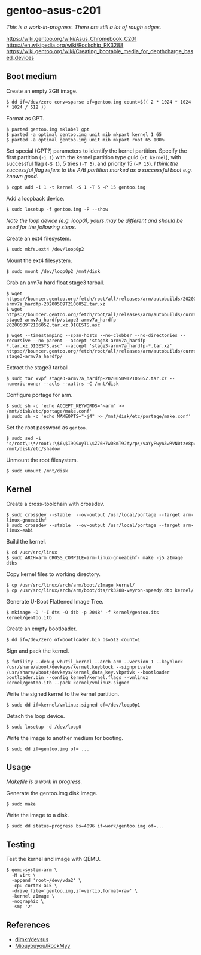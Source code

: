# gentoo-asus-c201

_This is a work-in-progress. There are still a lot of rough edges._

https://wiki.gentoo.org/wiki/Asus_Chromebook_C201
https://en.wikipedia.org/wiki/Rockchip_RK3288
https://wiki.gentoo.org/wiki/Creating_bootable_media_for_depthcharge_based_devices



## Boot medium


Create an empty 2GB image.

    $ dd if=/dev/zero conv=sparse of=gentoo.img count=$(( 2 * 1024 * 1024 * 1024 / 512 ))

Format as GPT.

    $ parted gentoo.img mklabel gpt
    $ parted -a optimal gentoo.img unit mib mkpart kernel 1 65
    $ parted -a optimal gentoo.img unit mib mkpart root 65 100%

Set special (GPT?) parameters to identify the kernel partition. Specify the
first partition (`-i 1`) with the kernel partition type guid (`-t kernel`), with
successful flag (`-S 1`), 5 tries (`-T 5`), and priority 15 (`-P 15`). _I think
the successful flag refers to the A/B partition marked as a successful boot e.g.
known good._

    $ cgpt add -i 1 -t kernel -S 1 -T 5 -P 15 gentoo.img

Add a loopback device.

    $ sudo losetup -f gentoo.img -P --show

_Note the loop device (e.g. loop0), yours may be different and should be used
for the following steps._

Create an ext4 filesystem.

    $ sudo mkfs.ext4 /dev/loop0p2

Mount the ext4 filesystem.

    $ sudo mount /dev/loop0p2 /mnt/disk

Grab an arm7a hard float stage3 tarball.

    $ wget https://bouncer.gentoo.org/fetch/root/all/releases/arm/autobuilds/20200509T210605Z/stage3-armv7a_hardfp-20200509T210605Z.tar.xz
    $ wget https://bouncer.gentoo.org/fetch/root/all/releases/arm/autobuilds/current-stage3-armv7a_hardfp/stage3-armv7a_hardfp-20200509T210605Z.tar.xz.DIGESTS.asc

    $ wget --timestamping --span-hosts --no-clobber --no-directories --recursive --no-parent --accept 'stage3-armv7a_hardfp-*.tar.xz.DIGESTS.asc' --accept 'stage3-armv7a_hardfp-*.tar.xz' https://bouncer.gentoo.org/fetch/root/all/releases/arm/autobuilds/current-stage3-armv7a_hardfp/

Extract the stage3 tarball.

    $ sudo tar xvpf stage3-armv7a_hardfp-20200509T210605Z.tar.xz --numeric-owner --acls --xattrs -C /mnt/disk 

Configure portage for arm.

    $ sudo sh -c 'echo ACCEPT_KEYWORDS="~arm" >> /mnt/disk/etc/portage/make.conf'
    $ sudo sh -c 'echo MAKEOPTS="-j4" >> /mnt/disk/etc/portage/make.conf'

Set the root password as `gentoo`.

    $ sudo sed -i 's/root\:\*/root\:\$6\$I9Q9AyTL\$Z76H7wD8mT9JAyrp\/vaYyFwyA5wRVN0tze8pvM\.MqScC7BBm2PU7pLL0h5nSxueqUpYAlZTox4Ag2Dp5vchjJ0/' /mnt/disk/etc/shadow

Unmount the root filesystem.

    $ sudo umount /mnt/disk


## Kernel

Create a cross-toolchain with crossdev.

    $ sudo crossdev --stable  --ov-output /usr/local/portage --target arm-linux-gnueabihf
    $ sudo crossdev --stable  --ov-output /usr/local/portage --target arm-linux-eabi

Build the kernel.

    $ cd /usr/src/linux
    $ sudo ARCH=arm CROSS_COMPILE=arm-linux-gnueabihf- make -j5 zImage dtbs

Copy kernel files to working directory.

    $ cp /usr/src/linux/arch/arm/boot/zImage kernel/
    $ cp /usr/src/linux/arch/arm/boot/dts/rk3288-veyron-speedy.dtb kernel/

Generate U-Boot Flattened Image Tree.

    $ mkimage -D '-I dts -O dtb -p 2048' -f kernel/gentoo.its kernel/gentoo.itb

Create an empty bootloader.

    $ dd if=/dev/zero of=bootloader.bin bs=512 count=1

Sign and pack the kernel.

    $ futility --debug vbutil_kernel --arch arm --version 1 --keyblock /usr/share/vboot/devkeys/kernel.keyblock --signprivate /usr/share/vboot/devkeys/kernel_data_key.vbprivk --bootloader bootloader.bin --config kernel/kernel.flags --vmlinuz kernel/gentoo.itb --pack kernel/vmlinuz.signed

Write the signed kernel to the kernel partition.

    $ sudo dd if=kernel/vmlinuz.signed of=/dev/loop0p1

Detach the loop device.

    $ sudo losetup -d /dev/loop0

Write the image to another medium for booting.

    $ sudo dd if=gentoo.img of= ...


## Usage

_Makefile is a work in progress._

Generate the gentoo.img disk image.

    $ sudo make

Write the image to a disk.

    $ sudo dd status=progress bs=4096 if=work/gentoo.img of=...


## Testing

Test the kernel and image with QEMU.

    $ qemu-system-arm \
      -M virt \
      -append 'root=/dev/vda2' \
      -cpu cortex-a15 \
      -drive file='gentoo.img,if=virtio,format=raw' \
      -kernel zImage \
      -nographic \
      -smp '2'



## References

- [dimkr/devsus](https://github.com/dimkr/devsus)
- [Miouyouyou/RockMyy](https://github.com/Miouyouyou/RockMyy)
